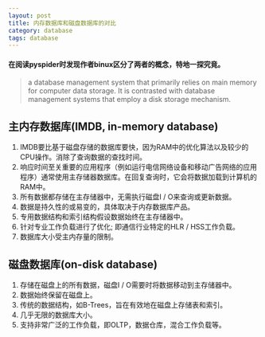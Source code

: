 ```yaml
---
layout: post
title: 内存数据库和磁盘数据库的对比
category: database
tags: database
---
```

#### 在阅读pyspider时发现作者binux区分了两者的概念，特地一探究竟。

> a database management system that primarily relies on main memory for computer data storage. It is contrasted with database management systems that employ a disk storage mechanism.

## 主内存数据库(IMDB, in-memory database)
1. IMDB要比基于磁盘存储的数据库要快，因为RAM中的优化算法以及较少的CPU操作。消除了查询数据的查找时间。
2. 响应时间至关重要的应用程序（例如运行电信网络设备和移动广告网络的应用程序）通常使用主存储器数据库。在回复查询时，它会将数据加载到计算机的RAM中。
3. 所有数据都存储在主存储器中，无需执行磁盘I / O来查询或更新数据。
4. 数据是持久性的或易变的，具体取决于内存数据库产品。
5. 专用数据结构和索引结构假设数据始终在主存储器中。
6. 针对专业工作负载进行了优化; 即通信行业特定的HLR / HSS工作负载。
7. 数据库大小受主内存量的限制。

## 磁盘数据库(on-disk database)
1. 存储在磁盘上的所有数据，磁盘I / O需要时将数据移动到主存储器中。
2. 数据始终保留在磁盘上。
3. 传统的数据结构，如B-Trees，旨在有效地在磁盘上存储表和索引。
4. 几乎无限的数据库大小。
5. 支持非常广泛的工作负载，即OLTP，数据仓库，混合工作负载等。
